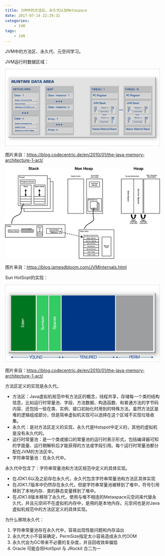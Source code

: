 ```yaml
---
title: JVM中的方法区、永久代以及Metaspace
date: 2017-07-14 22:29:31
categories: 
	- JVM
tags:
	- JVM
---
```


JVM中的方法区、永久代、元空间学习。

<!--more-->

JVM运行时数据区域：

![JVM运行时数据区域](./JVM中的方法区、永久代以及Metaspace/java-memory-architecture.jpg)

图片来自：https://blog.codecentric.de/en/2010/01/the-java-memory-architecture-1-act/

![JVM内部结构](./JVM中的方法区、永久代以及Metaspace/JVM_Internal_Architecture.png)

图片来自：https://blog.jamesdbloom.com/JVMInternals.html

Sun HotSopt的实现：

![HotsSpot实现](./JVM中的方法区、永久代以及Metaspace/sun-hotspot-memory-1.jpg)

图片来自：https://blog.codecentric.de/en/2010/01/the-java-memory-architecture-1-act/

方法区定义的实现是永久代。

- 方法区：Java虚拟机规范中有方法区的概念，线程共享，存储每一个类的结构信息，比如运行时常量池、字段、方法数据、构造函数、和普通方法的字节码内容、还包括一些在类、实例、接口初始化时用到的特殊方法。虽然方法区是堆的逻辑组成部分，但是简单虚拟机实现可以选择在这个区域不实现垃圾收集。
- 永久代：是对方法区定义的实现，永久代是Hotspot中定义的，其他的虚拟机是没有永久代的。
- 运行时常量池：是一个类或接口的常量池的运行时表示形式，包括编译器可知的字面量、运行期解析后才能获得的方法或字段引用。每个运行时常量池都分配在JVM的方法区中。
- 字符串常量池：在永久代中。

永久代中包含了：字符串常量池和方法区规范中定义的具体实现。

- 在JDK1.6以及之前存在永久代，永久代包含字符串常量池和方法区具体实现
- 在JDK1.7版本中仍然存在永久代，但是字符串常量池被移到了堆中，符号引用移到了本地内存、类的静态变量移到了堆中。
- 在JDK1.8版本移除了永久代，使用与堆不相连的Metaspace元空间来代替永久代，并且元空间不在虚拟机内存中，是用的是本地内存。元空间也是对Java虚拟机规范中的方法区定义的具体实现。

为什么移除永久代：

1. 字符串常量池存在永久代中，容易出现性能问题和内存溢出
2. 永久代大小不容易确定，PermSize指定太小容易造成永久代OOM
3. 永久代会为GC带来不必要的复杂度，并且回收效率偏低
4. Oracle 可能会将HotSpot 与 JRockit 合二为一


